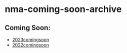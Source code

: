 # nma-coming-soon-archive

## Coming Soon:
* [2023comingsoon](https://lummelis.github.io/nma-coming-soon-archive/2023-comingsoon/index.html)
* [2022comingsoon](https://lummelis.github.io/nma-coming-soon-archive/2022-comingsoon/index.html)